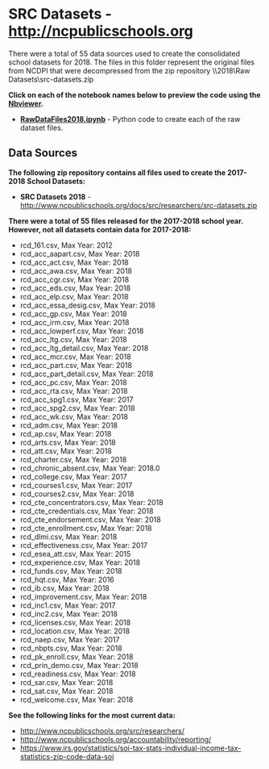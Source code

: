 # SRC Datasets - http://ncpublicschools.org
There were a total of 55 data sources used to create the consolidated school datasets for 2018.  The files in this folder represent the original files from NCDPI that were decompressed from the zip repository \\\2018\Raw Datasets\src-datasets.zip    

**Click on each of the notebook names below to preview the code using the [Nbviewer](nbviewer.jupyter.org).**

* [**RawDataFiles2018.ipynb**](https://nbviewer.jupyter.org/github/jakemdrew/EducationDataNC/blob/master/2018/Raw%20Datasets/Source%20Code/RawDataFiles2018.ipynb) - Python code to create each of the raw dataset files. 

## Data Sources 
**The following zip repository contains all files used to create the 2017-2018 School Datasets:**
* **SRC Datasets 2018** - http://www.ncpublicschools.org/docs/src/researchers/src-datasets.zip

**There were a total of 55 files released for the 2017-2018 school year.  However, not all datasets contain data for 2017-2018:** 
* rcd_161.csv, Max Year: 2012
* rcd_acc_aapart.csv, Max Year: 2018
* rcd_acc_act.csv, Max Year: 2018
* rcd_acc_awa.csv, Max Year: 2018
* rcd_acc_cgr.csv, Max Year: 2018
* rcd_acc_eds.csv, Max Year: 2018
* rcd_acc_elp.csv, Max Year: 2018
* rcd_acc_essa_desig.csv, Max Year: 2018
* rcd_acc_gp.csv, Max Year: 2018
* rcd_acc_irm.csv, Max Year: 2018
* rcd_acc_lowperf.csv, Max Year: 2018
* rcd_acc_ltg.csv, Max Year: 2018
* rcd_acc_ltg_detail.csv, Max Year: 2018
* rcd_acc_mcr.csv, Max Year: 2018
* rcd_acc_part.csv, Max Year: 2018
* rcd_acc_part_detail.csv, Max Year: 2018
* rcd_acc_pc.csv, Max Year: 2018
* rcd_acc_rta.csv, Max Year: 2018
* rcd_acc_spg1.csv, Max Year: 2017
* rcd_acc_spg2.csv, Max Year: 2018
* rcd_acc_wk.csv, Max Year: 2018
* rcd_adm.csv, Max Year: 2018
* rcd_ap.csv, Max Year: 2018
* rcd_arts.csv, Max Year: 2018
* rcd_att.csv, Max Year: 2018
* rcd_charter.csv, Max Year: 2018
* rcd_chronic_absent.csv, Max Year: 2018.0
* rcd_college.csv, Max Year: 2017
* rcd_courses1.csv, Max Year: 2017
* rcd_courses2.csv, Max Year: 2018
* rcd_cte_concentrators.csv, Max Year: 2018
* rcd_cte_credentials.csv, Max Year: 2018
* rcd_cte_endorsement.csv, Max Year: 2018
* rcd_cte_enrollment.csv, Max Year: 2018
* rcd_dlmi.csv, Max Year: 2018
* rcd_effectiveness.csv, Max Year: 2017
* rcd_esea_att.csv, Max Year: 2015
* rcd_experience.csv, Max Year: 2018
* rcd_funds.csv, Max Year: 2018
* rcd_hqt.csv, Max Year: 2016
* rcd_ib.csv, Max Year: 2018
* rcd_improvement.csv, Max Year: 2018
* rcd_inc1.csv, Max Year: 2017
* rcd_inc2.csv, Max Year: 2018
* rcd_licenses.csv, Max Year: 2018
* rcd_location.csv, Max Year: 2018
* rcd_naep.csv, Max Year: 2017
* rcd_nbpts.csv, Max Year: 2018
* rcd_pk_enroll.csv, Max Year: 2018
* rcd_prin_demo.csv, Max Year: 2018
* rcd_readiness.csv, Max Year: 2018
* rcd_sar.csv, Max Year: 2018
* rcd_sat.csv, Max Year: 2018
* rcd_welcome.csv, Max Year: 2018 

**See the following links for the most current data:**
* http://www.ncpublicschools.org/src/researchers/
* http://www.ncpublicschools.org/accountability/reporting/
* https://www.irs.gov/statistics/soi-tax-stats-individual-income-tax-statistics-zip-code-data-soi
